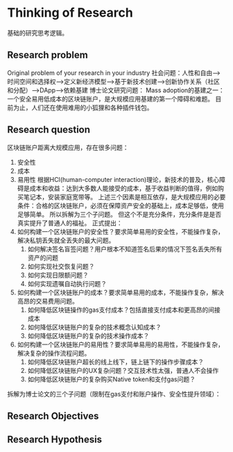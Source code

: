 # Thinking of Research
基础的研究思考逻辑。

## Research problem
Original problem of your research in your industry
社会问题：人性和自由-->时间空间和选择权-->定义新经济模型-->基于新技术创建-->创新协作关系（社区和分配）-->DApp-->依赖基建
博士论文研究问题：
Mass adoption的基建之一：一个安全易用低成本的区块链账户，是大规模应用基建的第一个障碍和难题。
目前为止，人们还在使用难用的小狐狸和各种插件钱包。

## Research question
区块链账户距离大规模应用，存在很多问题：
1. 安全性
2. 成本
3. 易用性
根据HCI(human-computer interaction)理论，新技术的普及，核心障碍是成本和收益：达到大多数人能接受的成本，基于收益判断的值得，例如购买笔记本，安装家庭宽带等。
上述三个因素是相互依存，是大规模应用的必要条件：合格的区块链账户，必须在保障资产安全的基础上，成本足够低，使用足够简单。
所以拆解为三个子问题。
但这个不是充分条件，充分条件是是否真实提升了普通人的福祉。
正式提出：
1. 如何构建一个区块链账户的安全性？要求简单易用的安全性，不能操作复杂，解决私钥丢失就全丢失的最大问题。
    1. 如何解决签名盲签问题？用户根本不知道签名后果的情况下签名丢失所有资产的问题
    2. 如何实现社交恢复问题？
    3. 如何实现日限额问题？
    4. 如何实现遗嘱自动执行问题？
2. 如何构建一个区块链账户的成本？要求简单易用的成本，不能操作复杂，解决高昂的交易费用问题。
    1. 如何降低区块链操作的gas支付成本？包括直接支付成本和更高昂的间接成本
    2. 如何降低区块链账户的复杂的技术概念认知成本？
    3. 如何降低区块链账户的复杂的技术操作成本？
3. 如何构建一个区块链账户的易用性？要求简单易用的易用性，不能操作复杂，解决复杂的操作流程问题。
    1. 如何降低区块链账户超长的线上线下，链上链下的操作步骤成本？
    2. 如何降低区块链账户的UX复杂问题？交互技术性太强，普通人不会操作
    3. 如何降低区块链账户的复杂购买Native token和支付gas问题？

拆解为博士论文的三个子问题（限制在gas支付和账户操作、安全性提升领域）：

## Research Objectives

## Research Hypothesis


    


